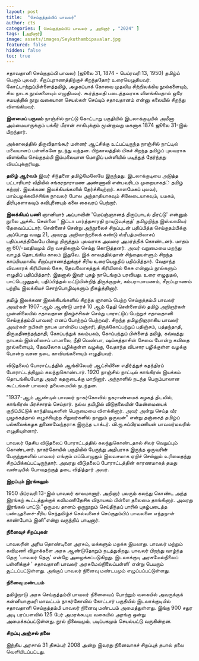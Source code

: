 ```yaml
---
layout: post
title:  "செய்குத்தம்பிப் பாவலர்"
author: cts
categories: [ செய்குத்தம்பிப் பாவலர் , அறிஞர் , "2024" ]
tags: [அறிஞர்]
image: assets/images/Seykuthambipavalar.jpg
featured: false
hidden: false
toc: true
---
```


சதாவதானி செய்குதம்பி பாவலர் (ஜூலை 31, 1874 - பெப்ரவரி 13, 1950) தமிழ்ப் பெரும் புலவர். சீறாப்புராணத்திற்குச் சிறந்ததோர் உரையெழுதியவர். கோட்டாற்றுப்பிள்ளைத்தமிழ், அழகப்பாக் கோவை முதலிய சிற்றிலக்கிய நூல்களையும், சில நாடக நூல்களையும் எழுதியவர். கூர்த்தமதி படைத்தவராக விளங்கியதால் ஒரே சமயத்தில் நூறு வகையான செயல்கள் செய்யும் சதாவதானம் என்னு கலையில் சிறந்து விளங்கியவர்.

**இளமைப் பருவம்**
நாஞ்சில் நாட்டு கோட்டாறு பகுதியில் இடலாக்குடியில் அமீனா அம்மையாருக்கும் பக்கீர் மீரான் சாகிபுக்கும் மூன்றாவது மகனாக 1874 ஜூலை 31-இல் பிறந்தார்.

அக்காலத்தில் திருவிதாங்கூர் மன்னர் ஆட்சிக்கு உட்பட்டிருந்த நாஞ்சில் நாட்டில் மலையாளப் பள்ளிகளே நடந்து வந்தன. பிற்காலத்தில் மிகச் சிறந்த தமிழ்ப் புலவராக விளங்கிய செய்குதம்பி இம்மலையாள மொழிப் பள்ளியில் படித்துத் தேர்ந்தது வியப்புக்குரியது.

**தமிழ் ஆர்வம்**
இவர் சிந்தனை தமிழ்மேலேயே இருந்தது. இடலாக்குடியை அடுத்த பட்டாரியார் வீதியில் சங்கரநாராயண அண்ணாவி என்பவரிடம் முறையாகத்் தமிழ் கற்றார். இலக்கண இலக்கியங்களில் தேர்ச்சியுற்றார். காளமேகப் புலவர், மாம்பழக்கவிச்சிங்க நாவலர் போல அந்தாதியாகவும் சிலேடையாகவும், யமகம், திரிபுகளாகவும் கவிபுனையும் கலை கைவரப் பெற்றார்.

**இலக்கியப் பணி**
ஞானியார் அப்பாவின் 'மெய்ஞ்ஞானத் திருப்பாடல் திரட்டு' என்னும் நூலை அச்சிட சென்னை ' இட்டா பார்த்தசாரதி நாயுடுவுக்குத்' தமிழறிந்த இஸ்லாமியர் தேவைப்பட்டார். சென்னைச் சென்று அந்நூலைச் சிறப்புடன் பதிப்பித்த செய்குதம்பிக்கு அப்போது வயது 21, அவரது அறிவாற்றலைக் கண்டு ஸ்ரீபத்மவிலாசப் பதிப்பகத்திலேயே பிழை திருத்தும் புலவராக அவரை அமர்த்திக் கொண்டனர். மாதம் ரூ 60/-ஊதியமும் பிற வசதிகளும் செய்து கொடுத்தனர். அவர் வறுமையை மறந்து வாழத் தொடங்கிய காலம் இதுவே. இக் காலத்தில்தான் சிந்தையள்ளும் சிறந்த காப்பியமாகிய சீறாப்புராணத்துக்குச் சீரிய உரையெழுதிப் பதிப்பித்தார். வேதாந்த விவகாரக் கிரிமினல் கேசு, தேவலோகத்துக் கிரிமினல் கேசு என்னும் நூல்களும் எழுதிப் பதிப்பித்தார். இதனால் இவர் புகழ் நாடெங்கும் பரவியது. உரை எழுதுதல், பாட்டெழுதுதல், பதிப்பித்தல் மட்டுமின்றித் திருக்குறள், கம்பராமாயணம், சீறாப்புராணம் பற்றிய இலக்கியச் சொற்பொழிவுகளும் நிகழ்த்தினார்.

தமிழ் இலக்கண இலக்கியங்களில் சிறந்த ஞானம் பெற்ற செய்குத்தம்பி பாவலர் அவர்கள் 1907-ஆம் ஆண்டு மார்ச் 10 ஆம் தேதி சென்னையில் தமிழ் அறிஞர்கள் முன்னிலையில் சதாவதான நிகழ்ச்சிகள் செய்து பாராட்டுப் பெற்றுச் சதாவதானி செய்குத்தம்பி பாவலர் எனப் போற்றப் பெற்றவர். சிறந்த தமிழறிஞராகிய பாவலர் அவர்கள் நபிகள் நாயக மான்மிய மஞ்சரி, திருக்கோப்பற்றுப் பதிஞ்சம், பத்தந்தாதி, திருமதினந்தந்தாதி, கோப்பந்துக் கலம்பகம், கோப்பந்துப் பிள்ளைத் தமிழ், கவ்வத்து நாயகம் இன்னிசைப் பாமாலை, நீதி வெண்பா, ஷம்சுத்தாசின் சேவை போன்ற கவிதை நூல்களையும், தேவலோக பழிக்குள்ள வழக்கு, வேதாந்த விபசார பழிக்குள்ள வழக்கு போன்ற வசன நடை காவியங்களையும் எழுதியவர்.

விடுதலைப் போராட்டத்தில் ஆங்கிலேயர் ஆட்சியினை எதிர்த்துச் சுதந்திரப் போராட்டத்திலும் கலந்துகொண்டார். 1920 நாஞ்சில் நாட்டில் காங்கிரஸ் இயக்கம் தொடங்கியபோது அவர் கதருடைக்கு மாறினார். அந்நாளில் நடந்த பெரும்பாலான கூட்டங்கள் பாவலர் தலைமையில் நடந்தன.

"1937-ஆம் ஆண்டில் பாவலர் நாகர்கோவில் நகராண்மைக் கழகத் திடலில், காங்கிரஸ் பிரச்சாரம் செய்தார். நல்ல தமிழில் விடுதலையின் மேன்மையைக் குறிப்பிட்டுக் காந்தியடிகளின் பெருமையை விளக்கினார். அவர் அன்று செய்த வீர முழக்கத்தால் எழுச்சியுற்ற சிறுவர்களில் நானும் ஒருவன்" என்று தஞ்சைத் தமிழ்ப் பல்கலைக்கழக துணைவேந்தராக இருந்த டாக்டர். வி.ஐ.சுப்பிரமணியன் பாவலர்மலரில் எழுதியுள்ளார்.

பாவலர் தேசிய விடுதலைப் போராட்டத்தில் கலந்துகொண்டதால் சிலர் வெறுப்பும் கொண்டனர். நாகர்கோயில் பகுதியில் பேருந்து அதிபராக இருந்த ஒருவரின் பேருந்துகளில் பாவலர் எங்கும் எப்பொழுதும் இலவசமாக ஏறிச் செல்லும் உரிமைதந்து சிறப்பிக்கப்பட்டிருந்தார். அவரது விடுதலைப் போராட்டத்தின் காரணமாகத் தமது வண்டியில் போவதற்குத் தடை விதித்தார் அவர்.

**இறப்பும் இரங்கலும்**

1950 பிப்ரவரி 13-இல் பாவலர் காலமானார். அறிஞர் பலரும் கலந்து கொண்ட அந்த இரங்கற் கூட்டத்துக்குக் கவிமணிதேசிக விநாயகம் பிள்ளை தலைமை தாங்கினார். அவரது இரங்கல் பாட்டு:"ஓருமவ தானம் ஒருநூறும் செய்திந்தப் பாரில் புகழ்படைத்த பண்டிதனைச்-சீரிய செந்தமிழ்ச் செல்வனைச் செய்குதம்பிப் பாவலனை எந்தநாள் காண்போம் இனி"என்று வருந்திப் பாடினார்.

**நினைவுச் சிறப்புகள்**

பாவலரின் அரிய தொண்டினை அரசும், மக்களும் மறக்க இயலாது. பாவலர் மற்றும் கவிமணி விழாக்களை அரசு ஆண்டுதோறும் நடத்துகிறது. பாவலர் பிறந்து வாழ்ந்த தெரு 'பாவலர் தெரு' என்றே அழைக்கப்படுகிறது. இடலாக்குடி அரசுமேல்நிலைப் பள்ளிக்குச் ' சதாவதானி பாவலர் அரசுமேல்நிலைப்பள்ளி' என்று பெயரும் சூட்டப்பட்டுள்ளது. அங்குப் பாவலர் நினைவு மண்டபமும் எழுப்பப்பட்டுள்ளது.

**நினைவு மண்டபம்**

தமிழ்நாடு அரசு செய்குத்தம்பி பாவலர் நினைவைப் போற்றும் வகையில் அவருக்குக் கன்னியாகுமரி மாவட்டம் நாகர்கோவில் கோட்டார் பகுதியில் இடலாக்குடியில் சதாவதானி செய்குத்தம்பி பாவலர் நினைவு மண்டபம் அமைத்துள்ளது. இங்கு 900 சதுர அடி பரப்பளவில் 125 பேர் அமரக்கூடிய வகையில் அரங்கு ஒன்று அமைக்கப்பட்டுள்ளது. நூல் நிலையமும், படிப்பகமும் செயல்பட்டு வருகின்றன.

**சிறப்பு அஞ்சல் தலை**

இந்திய அரசால் 31 திசம்பர் 2008 அன்று இவரது நினைவாகச் சிறப்புத் தபால் தலை வெளியிடப்பட்டது.
